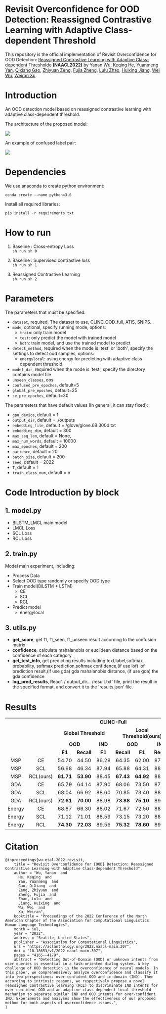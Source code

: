# Revisit Overconfidence for OOD Detection: Reassigned Contrastive Learning with Adaptive Class-dependent Threshold


This repository is the official implementation of Revisit Overconfidence for OOD Detection: [Reassigned Contrastive Learning with Adaptive Class-dependent Thresholde](https://aclanthology.org/2022.naacl-main.307/) **(NAACL2022)** by [Yanan Wu](https://aclanthology.org/people/y/yanan-wu/), [Keqing He](https://aclanthology.org/people/k/keqing-he/), [Yuanmeng Yan](https://aclanthology.org/people/y/yuanmeng-yan/), [Qixiang Gao](https://aclanthology.org/people/q/qixiang-gao/), [Zhiyuan Zeng](https://aclanthology.org/people/z/zhiyuan-zeng/), [Fujia Zheng](https://aclanthology.org/people/f/fujia-zheng/), [Lulu Zhao](https://aclanthology.org/people/l/lulu-zhao/), [Huixing Jiang](https://aclanthology.org/people/h/huixing-jiang/), [Wei Wu](https://aclanthology.org/people/w/wei-wu/), [Weiran Xu](https://aclanthology.org/people/w/weiran-xu/).


# Introduction

An OOD detection model based on reassigned contrastive learning with adaptive class-dependent threshold.

The architecture of the proposed model:

<img src='img/model.png'>

An example of confused label pair:

<img src='./img/reassign CL.png'>

# Dependencies

We use anaconda to create python environment:

`conda create --name python=3.6`

Install all required libraries:

`pip install -r requirements.txt`

# How to run

1. Baseline : Cross-entropy Loss  
```sh run.sh 0```


2. Baseline : Supervised contrastive loss  
 ``sh run.sh 1``

3. Reassigned Contrastive Learning  
`sh run.sh 2`

# Parameters

The parameters that must be specified:

- `dataset`, required, The dataset to use, CLINC_OOD_full, ATIS, SNIPS... 
- `mode`, optional, specify running mode, options: 
    - `train`: only train model
    - `test`: only predict the model with trained model
    - `both`: train model, and use the trained model to predict
- `detect_method`, required when the mode is 'test' or 'both', specify the settings to detect ood samples, options:
    - `energylocal`: using energy for predicting with adaptive class-dependent threshold
- `model_dir`, required when the mode is 'test', specify the directory contains model file 
- `unseen_classes`, oos
- `confused_pre_epoches`, default=5
- `global_pre_epoches`, default=25
- `ce_pre_epoches`, default=30

The parameters that have default values (In general, it can stay fixed):

- `gpu_device`, default = 1
- `output_dir`, default = ./outputs
- `embedding_file`, default = /glove/glove.6B.300d.txt
- `embedding_dim`, default = 300
- `max_seq_len`, default = None,
- `max_num_words`, default = 10000
- `max_epoches`, default = 200
- `patience`, default = 20
- `batch_size`, default = 200
- `seed`, default = 2022
- `T`, default = 1
- `train_class_num`, default = n 

# Code Introduction by block 

## 1. model.py

- BiLSTM_LMCL main model
- LMCL Loss
- SCL Loss
- RCL Loss

## 2. train.py

Model main experiment, including:

- Process Data
- Select OOD type randomly or specify OOD type
- Train model(BiLSTM + LSTM)
    - CE
    - SCL
    - RCL
- Predict model
    - energylocal
    

## 3. utils.py

- **get_score**, get f1, f1_seen, f1_unseen result according to the confusion matrix
- **confidence**, calculate mahalanobis or euclidean distance based on the confidence of each category
- **get_test_info**, get predicting results including text,label,softmax probability, softmax prediction,softmax confidence,(if use lof) lof prediction result,(if use gda) gda mahalanobis distance, (if use gda) the gda confidence
- **log_pred_results**, Read'. / output_dir... /result.txt' file, print the result in the specified format, and convert it to the 'results.json' file.

# Results
<table>
       <tr  align="center">
        <td><b></b></td>
        <td><b></b></td>
        <td colspan="6"><b>CLINC-Full</b></td>
        <td colspan="6"><b>Snips</b></td>
       </tr>
      <tr  align="center">
        <td><b></b></td>
        <td><b></b></td>
        <td colspan="3"><b>Global Threshold</b></td>
        <td colspan="3"><b>Local Threshold(ours)</b></td>
        <td colspan="3"><b>Global Threshold</b></td>
        <td colspan="3"><b>Local Threshold(ours)</b></td>
       </tr>   
       <tr  align="center">
        <td><b></b></td>
        <td><b></b></td>
        <td colspan="2"><b>OOD</b></td>
        <td colspan="1"><b>IND</b></td>
        <td colspan="2"><b>OOD</b></td>
        <td colspan="1"><b>IND</b></td>
        <td colspan="2"><b>OOD</b></td>
        <td colspan="1"><b>IND</b></td>
        <td colspan="2"><b>OOD</b></td>
        <td colspan="1"><b>IND</b></td>
       </tr>    
       <tr  align="center">
        <td><b></b></td>
        <td><b></b></td>
        <td colspan="1"><b>F1</b></td>
        <td colspan="1"><b>Recall</b></td>
        <td colspan="1"><b>F1</b></td>
        <td colspan="1"><b>Recall</b></td>
        <td colspan="1"><b>F1</b></td>
        <td colspan="1"><b>Recall</b></td>
        <td colspan="1"><b>F1</b></td>
        <td colspan="1"><b>Recall</b></td>
        <td colspan="1"><b>F1</b></td>
        <td colspan="1"><b>Recall</b></td>
        <td colspan="1"><b>F1</b></td>
        <td colspan="1"><b>Recall</b></td>
       </tr>   
      <tr  align="center">
            <td>MSP</td>
            <td>CE</td>                
            <td>54.70</td>
            <td>44.50 </td>
            <td>86.28 </td>
            <td>64.35 </td>
            <td>62.00 </td>
            <td>87.06 </td>
            <td>74.39 </td>
            <td>80.19 </td>
            <td>88.37 </td>
            <td>78.03 </td>
            <td>82.46  </td>
            <td>90.21 </td>
        </tr>    
      <tr  align="center">
            <td>MSP</td>
            <td>SCL</td>                
            <td>56.98 </td>
            <td>46.34 </td>
            <td>87.94 </td>
            <td>65.88 </td>
            <td>64.31 </td>
            <td>88.00 </td>
            <td>80.57 </td>
            <td>89.60 </td>
            <td>79.25 </td>
            <td>78.03 </td>
            <td>82.57  </td>
            <td>91.30 </td>
        </tr>
        <tr  align="center">
            <td>MSP</td>
            <td>RCL(ours)</td>                
            <td><b>61.71</b> </td>
            <td><b>53.90</b> </td>
            <td>88.45 </td>
            <td><b>67.43</b> </td>
            <td><b>64.92</b> </td>
            <td>88.76 </td>
            <td><b>81.00 </b></td>
            <td><b>81.52 </b></td>
            <td>91.71 </td>
            <td><b>83.53</b> </td>
            <td><b>82.94</b>  </td>
            <td>93.28 </td>
        </tr>   
        <tr  align="center">
            <td>GDA</td>
            <td>CE</td>                
            <td>65.79 </td>
            <td>64.14 </td>
            <td>87.90 </td>
            <td>68.06 </td>
            <td>73.50 </td>
            <td>87.95 </td>
            <td>77.33 </td>
            <td>79.23 </td>
            <td>90.08 </td>
            <td>81.96 </td>
            <td>84.52  </td>
            <td>90.11 </td>
        </tr>    
        <tr  align="center">
            <td>GDA</td>
            <td>SCL</td>                
            <td>68.04 </td>
            <td>66.92 </td>
            <td>88.60 </td>
            <td>70.85 </td>
            <td>73.40 </td>
            <td>88.63 </td>
            <td>80.27 </td>
            <td>82.46 </td>
            <td>91.19 </td>
            <td>83.45 </td>
            <td>87.20  </td>
            <td>92.58 </td>
        </tr>   
        <tr  align="center">
            <td>GDA</td>
            <td>RCL(ours)</td>                
            <td><b>72.61</b> </td>
            <td><b>70.00</b> </td>
            <td>88.98 </td>
            <td><b>73.88</b> </td>
            <td><b>75.10</b> </td>
            <td>89.03 </td>
            <td><b>85.24</b> </td>
            <td><b>86.95</b> </td>
            <td>93.89 </td>
            <td><b>87.91</b> </td>
            <td><b>88.57</b>  </td>
            <td>94.65 </td>
        </tr>   
        <tr  align="center">
            <td>Energy</td>
            <td>CE</td>                
            <td>68.87 </td>
            <td>66.30 </td>
            <td>88.02 </td>
            <td>71.67 </td>
            <td>72.50 </td>
            <td>88.78 </td>
            <td>78.75 </td>
            <td>79.27 </td>
            <td>91.00 </td>
            <td>82.65 </td>
            <td>84.70  </td>
            <td>92.58 </td>
        </tr>
        <tr  align="center">
            <td>Energy</td>
            <td>SCL</td>                
            <td>71.12 </td>
            <td>71.01 </td>
            <td>88.59 </td>
            <td>73.15 </td>
            <td>73.20 </td>
            <td>88.98 </td>
            <td>81.72 </td>
            <td>81.99 </td>
            <td>91.27 </td>
            <td>85.04 </td>
            <td>85.83  </td>
            <td>95.42 </td>
        </tr>
        <tr  align="center">
            <td>Energy</td>
            <td>RCL</td>                
            <td><b>74.30</b> </td>
            <td><b>72.03</b> </td>
            <td>89.56 </td>
            <td><b>75.32</b> </td>
            <td><b>78.60</b> </td>
            <td>89.67 </td>
            <td><b>86.41</b> </td>
            <td><b>87.16</b> </td>
            <td>94.40 </td>
            <td><b>89.21</b> </td>
            <td><b>89.45</b>  </td>
            <td>95.42 </td>
        </tr>
</table>


# Citation

```
@inproceedings{wu-etal-2022-revisit, 
    title = "Revisit Overconfidence for {OOD} Detection: Reassigned Contrastive Learning with Adaptive Class-dependent Threshold", 
    author = "Wu, Yanan  and
      He, Keqing  and
      Yan, Yuanmeng  and
      Gao, QiXiang  and
      Zeng, Zhiyuan  and
      Zheng, Fujia  and
      Zhao, Lulu  and
      Jiang, Huixing  and
      Wu, Wei  and
      Xu, Weiran",
    booktitle = "Proceedings of the 2022 Conference of the North American Chapter of the Association for Computational Linguistics: Human Language Technologies",
    month = jul,
    year = "2022",
    address = "Seattle, United States",
    publisher = "Association for Computational Linguistics",
    url = "https://aclanthology.org/2022.naacl-main.307",
    doi = "10.18653/v1/2022.naacl-main.307",
    pages = "4165--4179",
    abstract = "Detecting Out-of-Domain (OOD) or unknown intents from user queries is essential in a task-oriented dialog system. A key challenge of OOD detection is the overconfidence of neural models. In this paper, we comprehensively analyze overconfidence and classify it into two perspectives: over-confident OOD and in-domain (IND). Then according to intrinsic reasons, we respectively propose a novel reassigned contrastive learning (RCL) to discriminate IND intents for over-confident OOD and an adaptive class-dependent local threshold mechanism to separate similar IND and OOD intents for over-confident IND. Experiments and analyses show the effectiveness of our proposed method for both aspects of overconfidence issues.",
}
```
